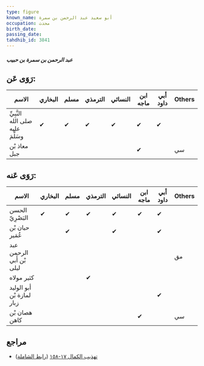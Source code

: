 ```yaml
---
type: figure
known_name: أبو سعيد عبد الرحمن بن سمرة
occupation: محدث
birth_date:
passing_date:
tahdhib_id: 3841
---
```

##### عبد الرحمن بن سمرة بن حبيب

## رَوَى عَن:
| الاسم                             | البخاري | مسلم | الترمذي | النسائي | ابن ماجه | أبي داود | Others |
| --------------------------------- | ------- | ---- | ------- | ------- | -------- | -------- | ------ |
| النَّبِيِّ صلى الله عليه وسَلَّمَ | ✔       | ✔    | ✔       | ✔       | ✔        | ✔        |        |
| معاذ بْن جبل                      |         |      |         |         | ✔        |          | سي     |
## رَوَى عَنه:
| الاسم                     | البخاري | مسلم | الترمذي | النسائي | ابن ماجه | أبي داود | Others |
| ------------------------- | ------- | ---- | ------- | ------- | -------- | -------- | ------ |
| الحسن البَصْرِيّ          | ✔       | ✔    | ✔       | ✔       | ✔        | ✔        |        |
| حيان بْن عُمَير           |         | ✔    |         | ✔       |          | ✔        |        |
| عبد الرحمن بْن أَبي ليلى  |         |      |         |         |          |          | مق     |
| كثير مولاه                |         |      | ✔       |         |          |          |        |
| أبو الوليد لمازة بْن زبار |         |      |         |         |          | ✔        |        |
| هصان بْن كاهن             |         |      |         |         | ✔        |          | سي     |
## مراجع
- [تهذيب الكمال ١٧-١٥٨](obsidian://open?vault=Tahdhib-al-Kamal&file=Figures/٣٨٤١-عبد%20الرحمن%20بن%20سمرة%20بن%20حبيب) ([رابط الشاملة](https://shamela.ws/book/3722/8708))